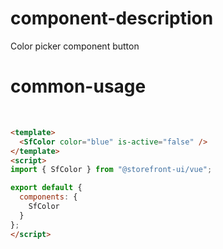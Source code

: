 # component-description
Color picker component button

# common-usage

<br>
<SfColor color="blue" is-active="false" />

```html
<template>
  <SfColor color="blue" is-active="false" />
</template>
<script>
import { SfColor } from "@storefront-ui/vue";

export default {
  components: {
    SfColor
  }
};
</script>
```
